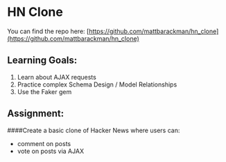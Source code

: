 # HN Clone

You can find the repo here:
[https://github.com/mattbarackman/hn_clone](https://github.com/mattbarackman/hn_clone) 

## Learning Goals:
1. Learn about AJAX requests
2. Practice complex Schema Design / Model Relationships
3. Use the Faker gem

## Assignment:
####Create a basic clone of Hacker News where users can:
- comment on posts
- vote on posts via AJAX
